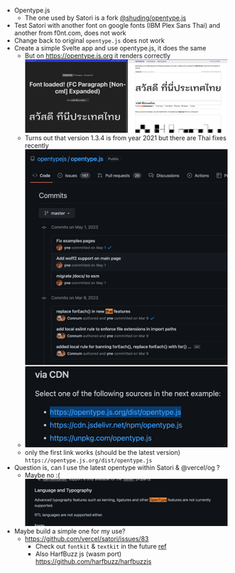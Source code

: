 - Opentype.js
    - The one used by Satori is a fork [@shuding/opentype.js](https://www.npmjs.com/package/@shuding/opentype.js)
- Test Satori with another font on google fonts (IBM Plex Sans Thai) and another from f0nt.com, does not work
- Change back to original `opentype.js` does not work
- Create a simple Svelte app and use opentype.js, it does the same
    - But on https://opentype.js.org it renders correctly ![](1-Projects/100DaysOfCode-R3/attachments/Pasted%20image%2020230609233123.png)
    - Turns out that version 1.3.4 is from year 2021 but there are Thai fixes recently ![](1-Projects/100DaysOfCode-R3/attachments/Pasted%20image%2020230609235224.png)
    - ![](1-Projects/100DaysOfCode-R3/attachments/Pasted%20image%2020230610002107.png)
    - only the first link works (should be the latest version) `https://opentype.js.org/dist/opentype.js`
- Question is, can I use the latest opentype within Satori & @vercel/og ?
    - Maybe no :( ![](1-Projects/100DaysOfCode-R3/attachments/Pasted%20image%2020230610002317.png)
- Maybe build a simple one for my use?
    - https://github.com/vercel/satori/issues/83
        - Check out `fontkit` & `textkit` in the future [ref](https://github.com/vercel/satori/issues/83#issuecomment-1274121205)
        - Also HarfBuzz js (wasm port) https://github.com/harfbuzz/harfbuzzjs
